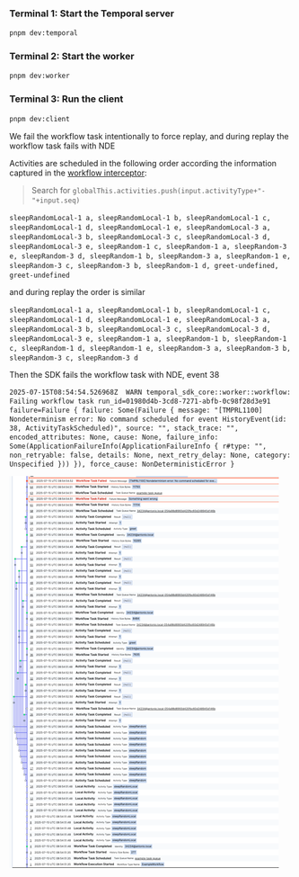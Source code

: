
### Terminal 1: Start the Temporal server

```bash
pnpm dev:temporal
```

### Terminal 2: Start the worker

```bash
pnpm dev:worker
```

### Terminal 3: Run the client

```bash
pnpm dev:client
```

We fail the workflow task intentionally to force replay, and during replay the workflow task fails with NDE


Activities are scheduled in the following order according the information captured in the [workflow interceptor](/packages/worker/src/interceptors/workflow-interceptor.ts): 

> Search for `globalThis.activities.push(input.activityType+"-"+input.seq)`

`sleepRandomLocal-1 a, sleepRandomLocal-1 b, sleepRandomLocal-1 c, sleepRandomLocal-1 d, sleepRandomLocal-1 e, sleepRandomLocal-3 a, sleepRandomLocal-3 b, sleepRandomLocal-3 c, sleepRandomLocal-3 d, sleepRandomLocal-3 e, sleepRandom-1 c, sleepRandom-1 a, sleepRandom-3 e, sleepRandom-3 d, sleepRandom-1 b, sleepRandom-3 a, sleepRandom-1 e, sleepRandom-3 c, sleepRandom-3 b, sleepRandom-1 d, greet-undefined, greet-undefined`

and during replay the order is similar

`sleepRandomLocal-1 a, sleepRandomLocal-1 b, sleepRandomLocal-1 c, sleepRandomLocal-1 d, sleepRandomLocal-1 e, sleepRandomLocal-3 a, sleepRandomLocal-3 b, sleepRandomLocal-3 c, sleepRandomLocal-3 d, sleepRandomLocal-3 e, sleepRandom-1 a, sleepRandom-1 b, sleepRandom-1 c, sleepRandom-1 d, sleepRandom-1 e, sleepRandom-3 a, sleepRandom-3 b, sleepRandom-3 c, sleepRandom-3 d`

Then the SDK fails the workflow task with NDE, event 38

```
2025-07-15T08:54:54.526968Z  WARN temporal_sdk_core::worker::workflow: Failing workflow task run_id=01980d4b-3cd8-7271-abfb-0c98f28d3e91 failure=Failure { failure: Some(Failure { message: "[TMPRL1100] Nondeterminism error: No command scheduled for event HistoryEvent(id: 38, ActivityTaskScheduled)", source: "", stack_trace: "", encoded_attributes: None, cause: None, failure_info: 
Some(ApplicationFailureInfo(ApplicationFailureInfo { r#type: "", non_retryable: false, details: None, next_retry_delay: None, category: Unspecified })) }), force_cause: NonDeterministicError }
```

![img.png](img.png)










